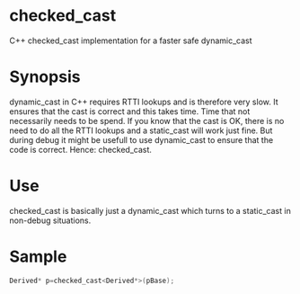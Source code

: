 checked_cast
============

C++ checked_cast implementation for a faster safe dynamic_cast

Synopsis
============
dynamic_cast in C++ requires RTTI lookups and is therefore very slow. It ensures that the cast is correct and this takes time. Time that not necessarily needs to be spend. If you know that the cast is OK, there is no need to do all the RTTI lookups and a static_cast will work just fine. But during debug it might be usefull to use dynamic_cast to ensure that the code is correct. Hence: checked_cast.

Use
============
checked_cast is basically just a dynamic_cast which turns to a static_cast in non-debug situations.

Sample
============
```C++
Derived* p=checked_cast<Derived*>(pBase);
```
